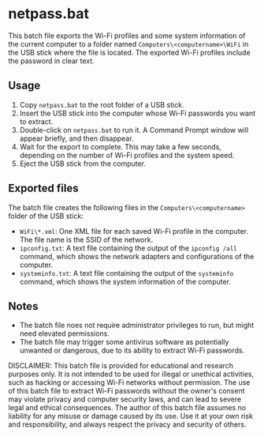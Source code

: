 # netpass.bat

This batch file exports the Wi-Fi profiles and some system information of the current computer to a folder named `Computers\<computername>\WiFi` in the USB stick where the file is located. The exported Wi-Fi profiles include the password in clear text.

## Usage

1. Copy `netpass.bat` to the root folder of a USB stick.
2. Insert the USB stick into the computer whose Wi-Fi passwords you want to extract.
3. Double-click on `netpass.bat` to run it. A Command Prompt window will appear briefly, and then disappear.
4. Wait for the export to complete. This may take a few seconds, depending on the number of Wi-Fi profiles and the system speed.
5. Eject the USB stick from the computer.

## Exported files

The batch file creates the following files in the `Computers\<computername>` folder of the USB stick:

- `WiFi\*.xml`: One XML file for each saved Wi-Fi profile in the computer. The file name is the SSID of the network.
- `ipconfig.txt`: A text file containing the output of the `ipconfig /all` command, which shows the network adapters and configurations of the computer.
- `systeminfo.txt`: A text file containing the output of the `systeminfo` command, which shows the system information of the computer.

## Notes

- The batch file noes not require administrator privileges to run, but might need elevated permissions.
- The batch file may trigger some antivirus software as potentially unwanted or dangerous, due to its ability to extract Wi-Fi passwords.


DISCLAIMER: This batch file is provided for educational and research purposes only. It is not intended to be used for illegal or unethical activities, such as hacking or accessing Wi-Fi networks without permission. The use of this batch file to extract Wi-Fi passwords without the owner's consent may violate privacy and computer security laws, and can lead to severe legal and ethical consequences. The author of this batch file assumes no liability for any misuse or damage caused by its use. Use it at your own risk and responsibility, and always respect the privacy and security of others.

